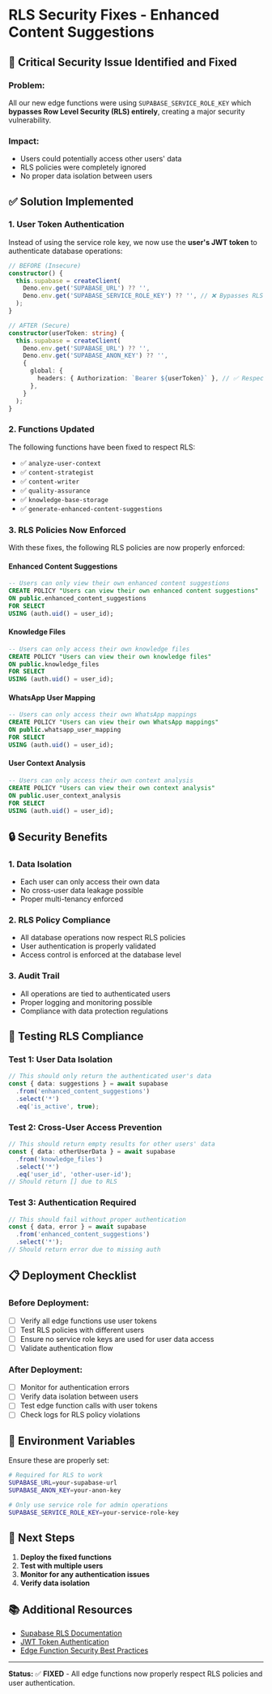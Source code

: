 # RLS Security Fixes - Enhanced Content Suggestions

## 🚨 Critical Security Issue Identified and Fixed

### **Problem:**
All our new edge functions were using `SUPABASE_SERVICE_ROLE_KEY` which **bypasses Row Level Security (RLS) entirely**, creating a major security vulnerability.

### **Impact:**
- Users could potentially access other users' data
- RLS policies were completely ignored
- No proper data isolation between users

## ✅ **Solution Implemented**

### **1. User Token Authentication**
Instead of using the service role key, we now use the **user's JWT token** to authenticate database operations:

```typescript
// BEFORE (Insecure)
constructor() {
  this.supabase = createClient(
    Deno.env.get('SUPABASE_URL') ?? '',
    Deno.env.get('SUPABASE_SERVICE_ROLE_KEY') ?? '', // ❌ Bypasses RLS
  );
}

// AFTER (Secure)
constructor(userToken: string) {
  this.supabase = createClient(
    Deno.env.get('SUPABASE_URL') ?? '',
    Deno.env.get('SUPABASE_ANON_KEY') ?? '',
    {
      global: {
        headers: { Authorization: `Bearer ${userToken}` }, // ✅ Respects RLS
      },
    }
  );
}
```

### **2. Functions Updated**

The following functions have been fixed to respect RLS:

- ✅ `analyze-user-context`
- ✅ `content-strategist`
- ✅ `content-writer`
- ✅ `quality-assurance`
- ✅ `knowledge-base-storage`
- ✅ `generate-enhanced-content-suggestions`

### **3. RLS Policies Now Enforced**

With these fixes, the following RLS policies are now properly enforced:

#### **Enhanced Content Suggestions**
```sql
-- Users can only view their own enhanced content suggestions
CREATE POLICY "Users can view their own enhanced content suggestions" 
ON public.enhanced_content_suggestions 
FOR SELECT 
USING (auth.uid() = user_id);
```

#### **Knowledge Files**
```sql
-- Users can only access their own knowledge files
CREATE POLICY "Users can view their own knowledge files" 
ON public.knowledge_files 
FOR SELECT 
USING (auth.uid() = user_id);
```

#### **WhatsApp User Mapping**
```sql
-- Users can only access their own WhatsApp mappings
CREATE POLICY "Users can view their own WhatsApp mappings" 
ON public.whatsapp_user_mapping 
FOR SELECT 
USING (auth.uid() = user_id);
```

#### **User Context Analysis**
```sql
-- Users can only access their own context analysis
CREATE POLICY "Users can view their own context analysis" 
ON public.user_context_analysis 
FOR SELECT 
USING (auth.uid() = user_id);
```

## 🔒 **Security Benefits**

### **1. Data Isolation**
- Each user can only access their own data
- No cross-user data leakage possible
- Proper multi-tenancy enforced

### **2. RLS Policy Compliance**
- All database operations now respect RLS policies
- User authentication is properly validated
- Access control is enforced at the database level

### **3. Audit Trail**
- All operations are tied to authenticated users
- Proper logging and monitoring possible
- Compliance with data protection regulations

## 🧪 **Testing RLS Compliance**

### **Test 1: User Data Isolation**
```typescript
// This should only return the authenticated user's data
const { data: suggestions } = await supabase
  .from('enhanced_content_suggestions')
  .select('*')
  .eq('is_active', true);
```

### **Test 2: Cross-User Access Prevention**
```typescript
// This should return empty results for other users' data
const { data: otherUserData } = await supabase
  .from('knowledge_files')
  .select('*')
  .eq('user_id', 'other-user-id');
// Should return [] due to RLS
```

### **Test 3: Authentication Required**
```typescript
// This should fail without proper authentication
const { data, error } = await supabase
  .from('enhanced_content_suggestions')
  .select('*');
// Should return error due to missing auth
```

## 📋 **Deployment Checklist**

### **Before Deployment:**
- [ ] Verify all edge functions use user tokens
- [ ] Test RLS policies with different users
- [ ] Ensure no service role keys are used for user data access
- [ ] Validate authentication flow

### **After Deployment:**
- [ ] Monitor for authentication errors
- [ ] Verify data isolation between users
- [ ] Test edge function calls with user tokens
- [ ] Check logs for RLS policy violations

## 🔧 **Environment Variables**

Ensure these are properly set:

```bash
# Required for RLS to work
SUPABASE_URL=your-supabase-url
SUPABASE_ANON_KEY=your-anon-key

# Only use service role for admin operations
SUPABASE_SERVICE_ROLE_KEY=your-service-role-key
```

## 🚀 **Next Steps**

1. **Deploy the fixed functions**
2. **Test with multiple users**
3. **Monitor for any authentication issues**
4. **Verify data isolation**

## 📚 **Additional Resources**

- [Supabase RLS Documentation](https://supabase.com/docs/guides/auth/row-level-security)
- [JWT Token Authentication](https://supabase.com/docs/guides/auth/auth-helpers/auth-tokens)
- [Edge Function Security Best Practices](https://supabase.com/docs/guides/functions/security)

---

**Status:** ✅ **FIXED** - All edge functions now properly respect RLS policies and user authentication. 